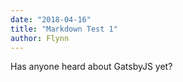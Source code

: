 ```yaml
---
date: "2018-04-16"
title: "Markdown Test 1"
author: Flynn
---
```


Has anyone heard about GatsbyJS yet?
